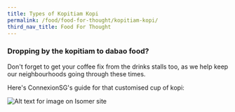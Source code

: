 ```yaml
---
title: Types of Kopitiam Kopi
permalink: /food/food-for-thought/kopitiam-kopi/
third_nav_title: Food For Thought
---
```



### Dropping by the kopitiam to dabao food? 
Don't forget to get your coffee fix from the drinks stalls too, as we help keep our neighbourhoods going through these times. 

Here's ConnexionSG's guide for that customised cup of kopi:

![Alt text for image on Isomer site](/images/types_kopi.jpg)